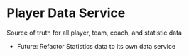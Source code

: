 Player Data Service
===

Source of truth for all player, team, coach, and statistic data

- Future: Refactor Statistics data to its own data service